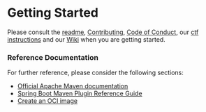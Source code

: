 # Getting Started

Please consult the [readme](./README.md), [Contributing](./CONTRIBUTING.md), [Code of Conduct](./CODE_OF_CONDUCT.md), our [ctf instructions](./ctf-instructions.md) and our [Wiki](https://github.com/OWASP/wrongsecrets/wiki) when you are getting started.

### Reference Documentation

For further reference, please consider the following sections:

* [Official Apache Maven documentation](https://maven.apache.org/guides/index.html)
* [Spring Boot Maven Plugin Reference Guide](https://docs.spring.io/spring-boot/docs/2.3.4.RELEASE/maven-plugin/reference/html/)
* [Create an OCI image](https://docs.spring.io/spring-boot/docs/2.3.4.RELEASE/maven-plugin/reference/html/#build-image)
